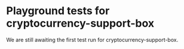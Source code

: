 # Playground tests for cryptocurrency-support-box
We are still awaiting the first test run for cryptocurrency-support-box.
